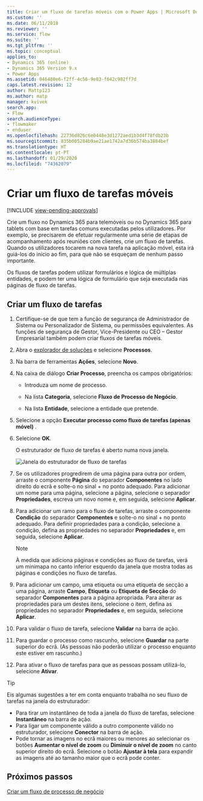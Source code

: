 ```yaml
---
title: Criar um fluxo de tarefas móveis com o Power Apps | Microsoft Docs
ms.custom: ''
ms.date: 06/11/2018
ms.reviewer: ''
ms.service: flow
ms.suite: ''
ms.tgt_pltfrm: ''
ms.topic: conceptual
applies_to:
- Dynamics 365 (online)
- Dynamics 365 Version 9.x
- Power Apps
ms.assetid: 046480e6-f2ff-4c56-9e03-f642c982ff7d
caps.latest.revision: 12
author: Mattp123
ms.author: matp
manager: kvivek
search.app:
- Flow
search.audienceType:
- flowmaker
- enduser
ms.openlocfilehash: 22736d826c6e0448e3d1272aed1b3d4f78fdb23b
ms.sourcegitcommit: 835b005284b9ae21ae1742a7d36b574ba3884bef
ms.translationtype: HT
ms.contentlocale: pt-PT
ms.lasthandoff: 01/29/2020
ms.locfileid: "74362079"
---
```

# <a name="create-a-mobile-task-flow"></a>Criar um fluxo de tarefas móveis
[!INCLUDE [view-pending-approvals](includes/cc-rebrand.md)]

Crie um fluxo no Dynamics 365 para telemóveis ou no Dynamics 365 para tablets com base em tarefas comuns executadas pelos utilizadores. Por exemplo, se precisarem de efetuar regularmente uma série de etapas de acompanhamento após reuniões com clientes, crie um fluxo de tarefas. Quando os utilizadores tocarem na nova tarefa na aplicação móvel, esta irá guiá-los do início ao fim, para que não se esqueçam de nenhum passo importante.  
  
 Os fluxos de tarefas podem utilizar formulários e lógica de múltiplas entidades, e podem ter uma lógica de formulário que seja executada nas páginas de fluxo de tarefas.  
  
## <a name="create-a-task-flow"></a>Criar um fluxo de tarefas
  
1. Certifique-se de que tem a função de segurança de Administrador de Sistema ou Personalizador de Sistema, ou permissões equivalentes. As funções de segurança de Gestor, Vice-Presidente ou CEO – Gestor Empresarial também podem criar fluxos de tarefas móveis. 
  
2. Abra o [explorador de soluções](/powerapps/maker/model-driven-apps/advanced-navigation#solution-explorer) e selecione **Processos**.  
  
3.  Na barra de ferramentas **Ações**, selecione **Novo**.  
  
4.  Na caixa de diálogo **Criar Processo**, preencha os campos obrigatórios:  
  
    -   Introduza um nome de processo.  
  
    -   Na lista **Categoria**, selecione **Fluxo de Processo de Negócio**.  
  
    -   Na lista **Entidade**, selecione a entidade que pretende.  
  
5.  Selecione a opção **Executar processo como fluxo de tarefas (apenas móvel)** .  
  
6.  Selecione **OK**.
  
     O estruturador de fluxo de tarefas é aberto numa nova janela.  
  
     ![Janela do estruturador de fluxo de tarefas](media/task-flow-designer-window.png "Janela do estruturador de fluxo de tarefas") 
  
7.  Se os utilizadores progredirem de uma página para outra por ordem, arraste o componente **Página** do separador **Componentes** no lado direito do ecrã e solte-o no sinal + no ponto adequado. Para adicionar um nome para uma página, selecione a página, selecione o separador **Propriedades**, escreva um novo nome e, em seguida, selecione **Aplicar**.  
  
8.  Para adicionar um ramo para o fluxo de tarefas, arraste o componente **Condição** do separador **Componentes** e solte-o no sinal + no ponto adequado. Para definir propriedades para a condição, selecione a condição, defina as propriedades no separador **Propriedades** e, em seguida, selecione **Aplicar**.  
  
    > [!NOTE]
    >  À medida que adiciona páginas e condições ao fluxo de tarefas, verá um minimapa no canto inferior esquerdo da janela que mostra todas as páginas e condições no fluxo de tarefas.  
  
9. Para adicionar um campo, uma etiqueta ou uma etiqueta de secção a uma página, arraste **Campo**, **Etiqueta** ou **Etiqueta de Secção** do separador **Componentes** para a página apropriada. Para alterar as propriedades para um destes itens, selecione o item, defina as propriedades no separador **Propriedades** e, em seguida, selecione **Aplicar**.  
  
10. Para validar o fluxo de tarefa, selecione **Validar** na barra de ação.  
  
11. Para guardar o processo como rascunho, selecione **Guardar** na parte superior do ecrã. (As pessoas não poderão utilizar o processo enquanto este estiver em rascunho.)  
  
12. Para ativar o fluxo de tarefas para que as pessoas possam utilizá-lo, selecione **Ativar**.  
  
> [!TIP]
>  Eis algumas sugestões a ter em conta enquanto trabalha no seu fluxo de tarefas na janela do estruturador:  
>   
> -  Para tirar um instantâneo de toda a janela do fluxo de tarefas, selecione **Instantâneo** na barra de ação.  
> -  Para ligar um componente válido a outro componente válido no estruturador, selecione **Conector** na barra de ação.  
> -  Pode tornar as imagens no ecrã maiores ou menores ao selecionar os botões **Aumentar o nível de zoom** ou **Diminuir o nível de zoom** no canto superior direito do ecrã. Selecione o botão **Ajustar à tela** para expandir as imagens até ao tamanho maior que o ecrã pode conter.  
  
## <a name="next-steps"></a>Próximos passos  
 [Criar um fluxo de processo de negócio](create-business-process-flow.md)   

